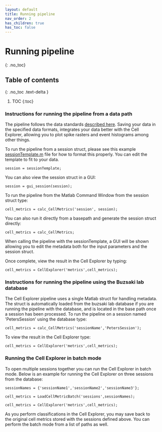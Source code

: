 ```yaml
---
layout: default
title: Running pipeline
nav_order: 2
has_children: true
has_toc: false
---
```

# Running pipeline
{: .no_toc}
## Table of contents
{: .no_toc .text-delta }

1. TOC
{:toc}

### Instructions for running the pipeline from a data path
The pipeline follows the data standards [described here](/pipeline/data-structure-and-format/). Saving your data in the specified data formats, integrates your data better with the Cell Explorer, allowing you to plot spike rasters and event histograms among other things.

To run the pipeline from a session struct, please see this example
[sessionTemplate.m](https://github.com/petersenpeter/Cell-Explorer/blob/master/calc_CellMetrics/sessionTemplate.m) file for how to format this properly. You can edit the template to fit to your data.

`session = sessionTemplate;`

You can also view the session struct in a GUI:

`session = gui_session(session);`

To run the pipeline from the Matlab Command Window from the session struct type:

`cell_metrics = calc_CellMetrics('session', session);`

You can also run it directly from a basepath and generate the session struct directly:

`cell_metrics = calc_CellMetrics;`

When calling the pipeline with the sessionTemplate, a GUI will be shown allowing you to edit the metadata both for the input parameters and the session struct. 

Once complete, view the result in the Cell Explorer by typing:

`cell_metrics = CellExplorer('metrics',cell_metrics);`

### Instructions for running the pipeline using the Buzsaki lab database
The Cell Explorer pipeline uses a single Matlab struct for handling metadata. The struct is automatically loaded from the buzsaki lab database if you are running the pipeline with the database, and is located in the base path once a session has been processed. To run the pipeline on a session named 'PetersSession' using the database type:

`cell_metrics = calc_CellMetrics('sessionName','PetersSession');`

To view the result in the Cell Explorer type:

`cell_metrics = CellExplorer('metrics',cell_metrics);`

### Running the Cell Explorer in batch mode
To open multiple sessions together you can run the Cell Explorer in batch mode. Below is an example for running the Cell Explorer on three sessions from the database:

`sessionNames = {'sessionName1','sessionName2','sessionName3'};`

`cell_metrics = LoadCellMetricBatch('sessions',sessionNames);`

`cell_metrics = CellExplorer('metrics',cell_metrics);`

As you perform classifications in the Cell Explorer, you may save back to the original cell metrics stored with the sessions defined above. You can perform the batch mode from a list of paths as well.
